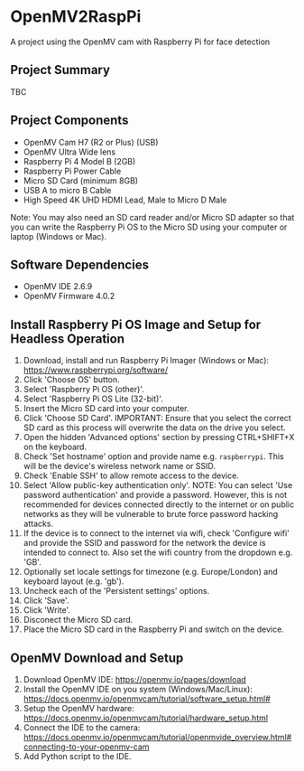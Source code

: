 # OpenMV2RaspPi
A project using the OpenMV cam with Raspberry Pi for face detection

## Project Summary
TBC

## Project Components
- OpenMV Cam H7 (R2 or Plus) (USB)
- OpenMV Ultra Wide lens
- Raspberry Pi 4 Model B (2GB)
- Raspberry Pi Power Cable
- Micro SD Card (minimum 8GB)
- USB A to micro B Cable
- High Speed 4K UHD HDMI Lead, Male to Micro D Male

Note: You may also need an SD card reader and/or Micro SD adapter so that you can write the Raspberry Pi OS to the Micro SD using your computer or laptop (Windows or Mac).

## Software Dependencies
- OpenMV IDE 2.6.9
- OpenMV Firmware 4.0.2

## Install Raspberry Pi OS Image and Setup for Headless Operation
1. Download, install and run Raspberry Pi Imager (Windows or Mac): https://www.raspberrypi.org/software/
2. Click 'Choose OS' button.
3. Select 'Raspberry Pi OS (other)'.
4. Select 'Raspberry Pi OS Lite (32-bit)'.
5. Insert the Micro SD card into your computer.
6. Click 'Choose SD Card'.
IMPORTANT: Ensure that you select the correct SD card as this process will overwrite the data on the drive you select.
8. Open the hidden 'Advanced options' section by pressing CTRL+SHIFT+X on the keyboard.
9. Check 'Set hostname' option and provide name e.g. `raspberrypi`. This will be the device's wireless network name or SSID.
10. Check 'Enable SSH' to allow remote access to the device.
11. Select 'Allow public-key authentication only'.
NOTE: You can select 'Use password authentication' and provide a password. However, this is not recommended for devices connected directly to the internet or on public networks as they will be vulnerable to brute force password hacking attacks.
12. If the device is to connect to the internet via wifi, check 'Configure wifi' and provide the SSID and password for the network the device is intended to connect to. Also set the wifi country from the dropdown e.g. 'GB'.
13. Optionally set locale settings for timezone (e.g. Europe/London) and keyboard layout (e.g. 'gb').
14. Uncheck each of the 'Persistent settings' options.
15. Click 'Save'.
16. Click 'Write'.
17. Disconect the Micro SD card.
18. Place the Micro SD card in the Raspberry Pi and switch on the device.

## OpenMV Download and Setup
1. Download OpenMV IDE: https://openmv.io/pages/download
2. Install the OpenMV IDE on you system (Windows/Mac/Linux): https://docs.openmv.io/openmvcam/tutorial/software_setup.html#
3. Setup the OpenMV hardware: https://docs.openmv.io/openmvcam/tutorial/hardware_setup.html
4. Connect the IDE to the camera: https://docs.openmv.io/openmvcam/tutorial/openmvide_overview.html#connecting-to-your-openmv-cam
5. Add Python script to the IDE.
